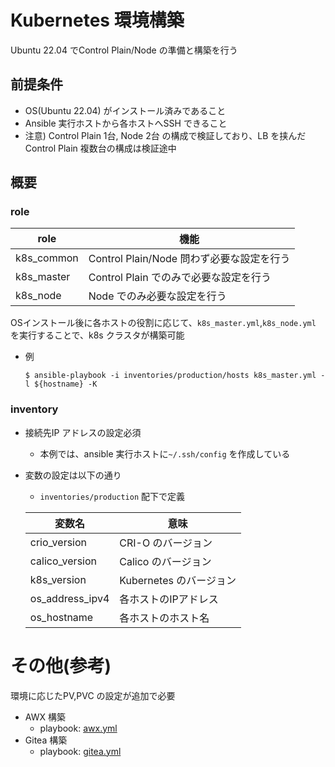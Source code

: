 # Kubernetes 環境構築

Ubuntu 22.04 でControl Plain/Node の準備と構築を行う

## 前提条件
- OS(Ubuntu 22.04) がインストール済みであること
- Ansible 実行ホストから各ホストへSSH できること
- 注意) Control Plain 1台, Node 2台 の構成で検証しており、LB を挟んだControl Plain 複数台の構成は検証途中
## 概要

### role

| role | 機能 |
| --- | --- |
| k8s_common | Control Plain/Node 問わず必要な設定を行う |
| k8s_master | Control Plain でのみで必要な設定を行う |
| k8s_node | Node でのみ必要な設定を行う |

OSインストール後に各ホストの役割に応じて、`k8s_master.yml`,`k8s_node.yml` を実行することで、k8s クラスタが構築可能

- 例
    ```shell
    $ ansible-playbook -i inventories/production/hosts k8s_master.yml -l ${hostname} -K
    ```

### inventory

- 接続先IP アドレスの設定必須
    - 本例では、ansible 実行ホストに`~/.ssh/config` を作成している

- 変数の設定は以下の通り
    - `inventories/production` 配下で定義

    | 変数名 | 意味 |
    | --- | --- |
    | crio_version | CRI-O のバージョン |
    | calico_version | Calico のバージョン |
    | k8s_version | Kubernetes のバージョン |
    | os_address_ipv4 | 各ホストのIPアドレス |
    | os_hostname | 各ホストのホスト名 |

# その他(参考)
環境に応じたPV,PVC の設定が追加で必要
- AWX 構築
    - playbook: [awx.yml](../awx.yml)
- Gitea 構築
    - playbook: [gitea.yml](../gitea.yml)
